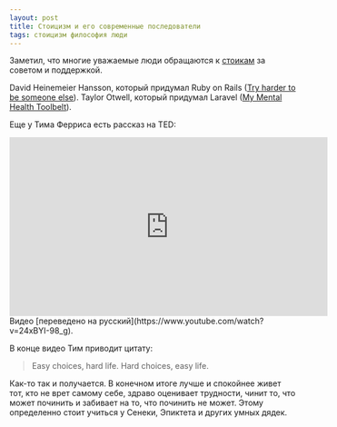 ```yaml
---
layout: post
title: Стоицизм и его современные последователи
tags: стоицизм философия люди
---
```


Заметил, что многие уважаемые люди обращаются к [стоикам](https://ru.wikipedia.org/wiki/Стоицизм) за советом и поддержкой.

David Heinemeier Hansson, который придумал Ruby on Rails  ([Try harder to be someone else](https://m.signalvnoise.com/try-harder-to-be-someone-else-a21bc24bfeea)). Taylor Otwell, который придумал Laravel ([My Mental Health Toolbelt](https://medium.com/@taylorotwell/my-mental-health-toolbelt-9b9fdd4ae149)).

Еще у Тима Ферриса есть рассказ на TED:

<iframe width="560" height="315" src="https://www.youtube.com/embed/5J6jAC6XxAI" frameborder="0" allow="autoplay; encrypted-media" allowfullscreen></iframe>
Видео [переведено на русский](https://www.youtube.com/watch?v=24xBYI-98_g).

В конце видео Тим приводит цитату:

<blockquote class="blockquote">
    <p class="m-0">
Easy choices, hard life. Hard choices, easy life.
</p>
</blockquote>

Как-то так и получается. В конечном итоге лучше и спокойнее живет тот, кто не врет самому себе, здраво оценивает трудности, чинит то, что может починить и забивает на то, что починить не может. Этому определенно стоит учиться у Сенеки, Эпиктета и других умных дядек.